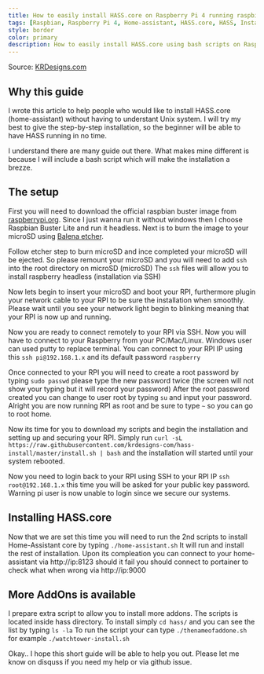```yaml
---
title: How to easily install HASS.core on Raspberry Pi 4 running raspbian
tags: [Raspbian, Raspberry Pi 4, Home-assistant, HASS.core, HASS, Installation script, guide, raspbian buster, latest raspbian, newbie, beginner]
style: border
color: primary
description: How to easily install HASS.core using bash scripts on Raspberry Pi 4 running raspbian.
---
```

Source: [KRDesigns.com](https://krdesigns.com)

## Why this guide
I wrote this article to help people who would like to install HASS.core (home-assistant) without having to understant Unix system. I will try my best to give the step-by-step installation, so the beginner will be able to have HASS running in no time.

I understand there are many guide out there. What makes mine different is because I will include a bash script which will make the installation a brezze.

## The setup
First you will need to download the official raspbian buster image from [raspberrypi.org](https://www.raspberrypi.org/downloads/raspbian/). Since I just wanna run it without windows then I choose Raspbian Buster Lite and run it headless. Next is to burn the image to your microSD using [Balena etcher](https://www.balena.io/etcher/). 

Follow etcher step to burn microSD and ince completed your microSD will be ejected. So please remount your microSD and you will need to add `ssh` into the root directory on microSD (microSD) The `ssh` files will allow you to install raspberry headless (installation via SSH)

Now lets begin to insert your microSD and boot your RPI, furthermore plugin your network cable to your RPI to be sure the installation when smoothly. Please wait until you see your network light begin to blinking meaning that your RPI is now up and running. 

Now you are ready to connect remotely to your RPI via SSH. Now you will have to connect to your Raspberry from your PC/Mac/Linux. Windows user can used putty to replace terminal. You can connect to your RPI IP using this `ssh pi@192.168.1.x` and its default password `raspberry`

Once connected to your RPI you will need to create a root password by typing `sudo passwd` please type the new password twice (the screen will not show your typing but it will record your password) After the root password created you can change to user root by typing `su` and input your password. Alright you are now running RPI as root and be sure to type `~` so you can go to root home.

Now its time for you to download my scripts and begin the installation and setting up and securing your RPI. Simply run `curl -sL https://raw.githubusercontent.com/krdesigns-com/hass-install/master/install.sh | bash` 
and the installation will started until your system rebooted.

Now you need to login back to your RPI using SSH to your RPI IP `ssh root@192.168.1.x` this time you will be asked for your public key password. Warning pi user is now unable to login since we secure our systems. 

## Installing HASS.core
Now that we are set this time you will need to run the 2nd scripts to install Home-Assistant core by typing `./home-assistant.sh` It will run and install the rest of installation. Upon its compleation you can connect to your home-assistant via http://ip:8123 should it fail you should connect to portainer to check what when wrong via http://ip:9000 

## More AddOns is available
I prepare extra script to allow you to install more addons. The scripts is located inside hass directory. To install simply `cd hass/` and you can see the list by typing `ls -la` To run the script your can type `./thenameofaddone.sh` for example `./watchtower-install.sh`

Okay.. I hope this short guide will be able to help you out. Please let me know on disquss if you need my help or via github issue.